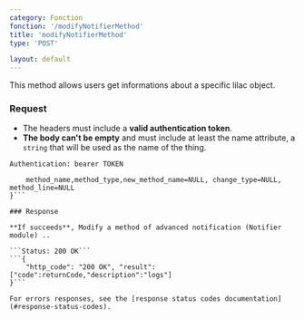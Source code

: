 ```yaml
---
category: Fonction
fonction: '/modifyNotifierMethod'
title: 'modifyNotifierMethod'
type: 'POST'

layout: default
---
```


This method allows users get informations about a specific lilac object.

### Request

* The headers must include a **valid authentication token**.
* **The body can't be empty** and must include at least the name attribute, a `string` that will be used as the name of the thing.

```Authentication: bearer TOKEN```
```{
    method_name,method_type,new_method_name=NULL, change_type=NULL, method_line=NULL
}```

### Response

**If succeeds**, Modify a method of advanced notification (Notifier module) ..

```Status: 200 OK```
```{
    "http_code": "200 OK", "result": ["code":returnCode,"description":"logs"]
}```

For errors responses, see the [response status codes documentation](#response-status-codes).